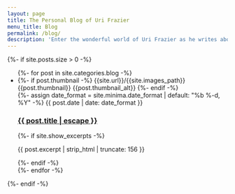 ```yaml
---
layout: page
title: The Personal Blog of Uri Frazier
menu_title: Blog
permalink: /blog/
description: 'Enter the wonderful world of Uri Frazier as he writes about life, love, and musings of all sorts.'
---
```


{%- if site.posts.size > 0 -%}

<ul class="post-list"  markdown=1>
    {%- for post in site.categories.blog -%}
    <li class="post-preview">
    {%- if post.thumbnail -%}
        <span class="thumbnail_url hidden">{{site.url}}/{{site.images_path}}{{post.thumbnail}}</span>
        <span class="thumbnail_alt hidden">{{post.thumbnail_alt}}</span>
    {%- endif -%}     
        <div class="post-preview-text">
        {%- assign date_format = site.minima.date_format | default: "%b %-d, %Y" -%}
        <span class="post-meta">{{ post.date | date: date_format }}</span>
        <h3>
            <a class="post-link" href="{{ post.url | relative_url }}">
            {{ post.title | escape }}
            </a>
        </h3>
        {%- if site.show_excerpts -%}
            <p>{{ post.excerpt | strip_html | truncate: 156 }}</p>
        {%- endif -%}
        </div>
    </li>
    {%- endfor -%}
</ul>

<!-- <p class="rss-subscribe">subscribe <a href="{{ "/feed.xml" | relative_url }}">via RSS</a></p> -->
{%- endif -%}
